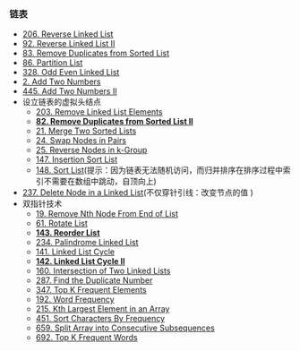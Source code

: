 ### 链表

- [206. Reverse Linked List](https://leetcode.com/problems/reverse-linked-list/)
- [92. Reverse Linked List II](https://leetcode.com/problems/reverse-linked-list-ii/)
- [83. Remove Duplicates from Sorted List](https://leetcode.com/problems/remove-duplicates-from-sorted-list/)
- [86. Partition List](https://leetcode.com/problems/partition-list/)
- [328. Odd Even Linked List](https://leetcode.com/problems/odd-even-linked-list/)
- [2. Add Two Numbers](https://leetcode.com/problems/add-two-numbers/)
- [445. Add Two Numbers II](https://leetcode.com/problems/add-two-numbers-ii/)
- 设立链表的虚拟头结点
    - [203. Remove Linked List Elements](https://leetcode.com/problems/remove-linked-list-elements/)
    - **[82. Remove Duplicates from Sorted List II](https://leetcode.com/problems/remove-duplicates-from-sorted-list-ii/)**
    - [21. Merge Two Sorted Lists](https://leetcode.com/problems/merge-two-sorted-lists/)
    - [24. Swap Nodes in Pairs](https://leetcode.com/problems/swap-nodes-in-pairs/)
    - [25. Reverse Nodes in k-Group](https://leetcode.com/problems/reverse-nodes-in-k-group/)
    - [147. Insertion Sort List](https://leetcode.com/problems/insertion-sort-list/)
    - [148. Sort List](https://leetcode.com/problems/sort-list/)(提示：因为链表无法随机访问，而归并排序在排序过程中索引不需要在数组中跳动，自顶向上)
- [237. Delete Node in a Linked List](https://leetcode.com/problems/delete-node-in-a-linked-list/)(不仅穿针引线：改变节点的值
)
- 双指针技术
    - [19. Remove Nth Node From End of List](https://leetcode.com/problems/remove-nth-node-from-end-of-list/)
    - [61. Rotate List](https://leetcode.com/problems/rotate-list/)
    - **[143. Reorder List](https://leetcode.com/problems/reorder-list/)**
    - [234. Palindrome Linked List](https://leetcode.com/problems/palindrome-linked-list/)
    - [141. Linked List Cycle](https://leetcode.com/problems/linked-list-cycle/)
    - **[142. Linked List Cycle II](https://leetcode.com/problems/linked-list-cycle-ii/)**
    - [160. Intersection of Two Linked Lists](https://leetcode.com/problems/intersection-of-two-linked-lists/)
    - [287. Find the Duplicate Number](https://leetcode.com/problems/find-the-duplicate-number/)
    - [347. Top K Frequent Elements](https://leetcode.com/problems/top-k-frequent-elements/)
    - [192. Word Frequency](https://leetcode.com/problems/word-frequency/)
    - [215. Kth Largest Element in an Array](https://leetcode.com/problems/kth-largest-element-in-an-array/)
    - [451. Sort Characters By Frequency](https://leetcode.com/problems/sort-characters-by-frequency/)
    - [659. Split Array into Consecutive Subsequences](https://leetcode.com/problems/split-array-into-consecutive-subsequences/)
    - [692. Top K Frequent Words](https://leetcode.com/problems/top-k-frequent-words/)

